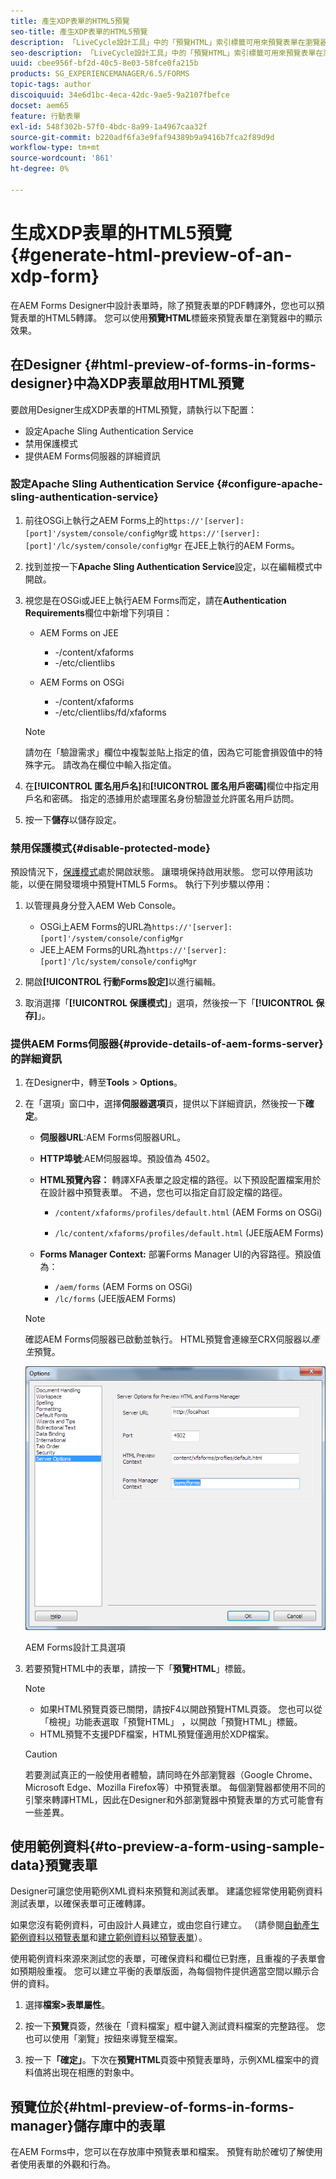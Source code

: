 ```yaml
---
title: 產生XDP表單的HTML5預覽
seo-title: 產生XDP表單的HTML5預覽
description: 「LiveCycle設計工具」中的「預覽HTML」索引標籤可用來預覽表單在瀏覽器中的顯示效果。
seo-description: 「LiveCycle設計工具」中的「預覽HTML」索引標籤可用來預覽表單在瀏覽器中的顯示效果。
uuid: cbee956f-bf2d-40c5-8e03-58fce0fa215b
products: SG_EXPERIENCEMANAGER/6.5/FORMS
topic-tags: author
discoiquuid: 34e6d1bc-4eca-42dc-9ae5-9a2107fbefce
docset: aem65
feature: 行動表單
exl-id: 548f302b-57f0-4bdc-8a99-1a4967caa32f
source-git-commit: b220adf6fa3e9faf94389b9a9416b7fca2f89d9d
workflow-type: tm+mt
source-wordcount: '861'
ht-degree: 0%

---
```


# 生成XDP表單的HTML5預覽{#generate-html-preview-of-an-xdp-form}

在AEM Forms Designer中設計表單時，除了預覽表單的PDF轉譯外，您也可以預覽表單的HTML5轉譯。 您可以使用&#x200B;**預覽HTML**&#x200B;標籤來預覽表單在瀏覽器中的顯示效果。

## 在Designer {#html-preview-of-forms-in-forms-designer}中為XDP表單啟用HTML預覽

要啟用Designer生成XDP表單的HTML預覽，請執行以下配置：

* 設定Apache Sling Authentication Service
* 禁用保護模式
* 提供AEM Forms伺服器的詳細資訊

### 設定Apache Sling Authentication Service {#configure-apache-sling-authentication-service}

1. 前往OSGi上執行之AEM Forms上的`https://'[server]:[port]'/system/console/configMgr`或
   `https://'[server]:[port]'/lc/system/console/configMgr` 在JEE上執行的AEM Forms。
1. 找到並按一下&#x200B;**Apache Sling Authentication Service**&#x200B;設定，以在編輯模式中開啟。

1. 視您是在OSGi或JEE上執行AEM Forms而定，請在&#x200B;**Authentication Requirements**&#x200B;欄位中新增下列項目：

   * AEM Forms on JEE

      * -/content/xfaforms
      * -/etc/clientlibs
   * AEM Forms on OSGi

      * -/content/xfaforms
      * -/etc/clientlibs/fd/xfaforms

   >[!NOTE]
   >
   >請勿在「驗證需求」欄位中複製並貼上指定的值，因為它可能會損毀值中的特殊字元。 請改為在欄位中輸入指定值。

1. 在&#x200B;**[!UICONTROL 匿名用戶名]**&#x200B;和&#x200B;**[!UICONTROL 匿名用戶密碼]**&#x200B;欄位中指定用戶名和密碼。 指定的憑據用於處理匿名身份驗證並允許匿名用戶訪問。
1. 按一下&#x200B;**儲存**&#x200B;以儲存設定。

### 禁用保護模式{#disable-protected-mode}

預設情況下，[保護模式](../../forms/using/get-xdp-pdf-documents-aem.md)處於開啟狀態。 讓環境保持啟用狀態。 您可以停用該功能，以便在開發環境中預覽HTML5 Forms。 執行下列步驟以停用：

1. 以管理員身分登入AEM Web Console。

   * OSGi上AEM Forms的URL為`https://'[server]:[port]'/system/console/configMgr`
   * JEE上AEM Forms的URL為`https://'[server]:[port]'/lc/system/console/configMgr`

1. 開啟&#x200B;**[!UICONTROL 行動Forms設定]**&#x200B;以進行編輯。
1. 取消選擇「**[!UICONTROL 保護模式]**」選項，然後按一下「**[!UICONTROL 保存]**」。

### 提供AEM Forms伺服器{#provide-details-of-aem-forms-server}的詳細資訊

1. 在Designer中，轉至&#x200B;**Tools** > **Options**。
1. 在「選項」窗口中，選擇&#x200B;**伺服器選項**&#x200B;頁，提供以下詳細資訊，然後按一下&#x200B;**確定**。

   * **伺服器URL**:AEM Forms伺服器URL。

   * **HTTP埠號**:AEM伺服器埠。預設值為 4502。
   * **HTML預覽內容：** 轉譯XFA表單之設定檔的路徑。以下預設配置檔案用於在設計器中預覽表單。 不過，您也可以指定自訂設定檔的路徑。

      * `/content/xfaforms/profiles/default.html` (AEM Forms on OSGi)

      * `/lc/content/xfaforms/profiles/default.html` (JEE版AEM Forms)
   * **Forms Manager Context:** 部署Forms Manager UI的內容路徑。預設值為：

      * `/aem/forms` (AEM Forms on OSGi)
      * `/lc/forms` (JEE版AEM Forms)

   >[!NOTE]
   >
   >確認AEM Forms伺服器已啟動並執行。 HTML預覽會連線至CRX伺服器以&#x200B;*產生*&#x200B;預覽。

   ![AEM Forms設計工具選項  ](assets/server_options.png)

   AEM Forms設計工具選項

1. 若要預覽HTML中的表單，請按一下「**預覽HTML**」標籤。

   >[!NOTE]
   >
   >
   >
   >
   >    * 如果HTML預覽頁簽已關閉，請按F4以開啟預覽HTML頁簽。 您也可以從「檢視」功能表選取「預覽HTML」 ，以開啟「預覽HTML」標籤。
   >    * HTML預覽不支援PDF檔案，HTML預覽僅適用於XDP檔案。


   >[!CAUTION]
   >
   >若要測試真正的一般使用者體驗，請同時在外部瀏覽器（Google Chrome、Microsoft Edge、Mozilla Firefox等）中預覽表單。 每個瀏覽器都使用不同的引擎來轉譯HTML，因此在Designer和外部瀏覽器中預覽表單的方式可能會有一些差異。

## 使用範例資料{#to-preview-a-form-using-sample-data}預覽表單

Designer可讓您使用範例XML資料來預覽和測試表單。 建議您經常使用範例資料測試表單，以確保表單可正確轉譯。

如果您沒有範例資料，可由設計人員建立，或由您自行建立。 （請參閱[自動產生範例資料以預覽表單](https://help.adobe.com/en_US/AEMForms/6.1/DesignerHelp/WS107c29ade9134a2c136ae6f212a1f379c94-8000.2.html#WS92d06802c76abadb-728f46ac129b395660c-7efe.2)和[建立範例資料以預覽表單](https://help.adobe.com/en_US/AEMForms/6.1/DesignerHelp/WS107c29ade9134a2c136ae6f212a1f379c94-8000.2.html#WS92d06802c76abadb-728f46ac129b395660c-7eff.2)）。

使用範例資料來源來測試您的表單，可確保資料和欄位已對應，且重複的子表單會如預期般重複。 您可以建立平衡的表單版面，為每個物件提供適當空間以顯示合併的資料。

1. 選擇&#x200B;**檔案>表單屬性**。

1. 按一下&#x200B;**預覽**&#x200B;頁簽，然後在「資料檔案」框中鍵入測試資料檔案的完整路徑。 您也可以使用「瀏覽」按鈕來導覽至檔案。

1. 按一下&#x200B;**「確定」**。下次在&#x200B;**預覽HTML**&#x200B;頁簽中預覽表單時，示例XML檔案中的資料值將出現在相應的對象中。

## 預覽位於{#html-preview-of-forms-in-forms-manager}儲存庫中的表單

在AEM Forms中，您可以在存放庫中預覽表單和檔案。 預覽有助於確切了解使用者使用表單的外觀和行為。
